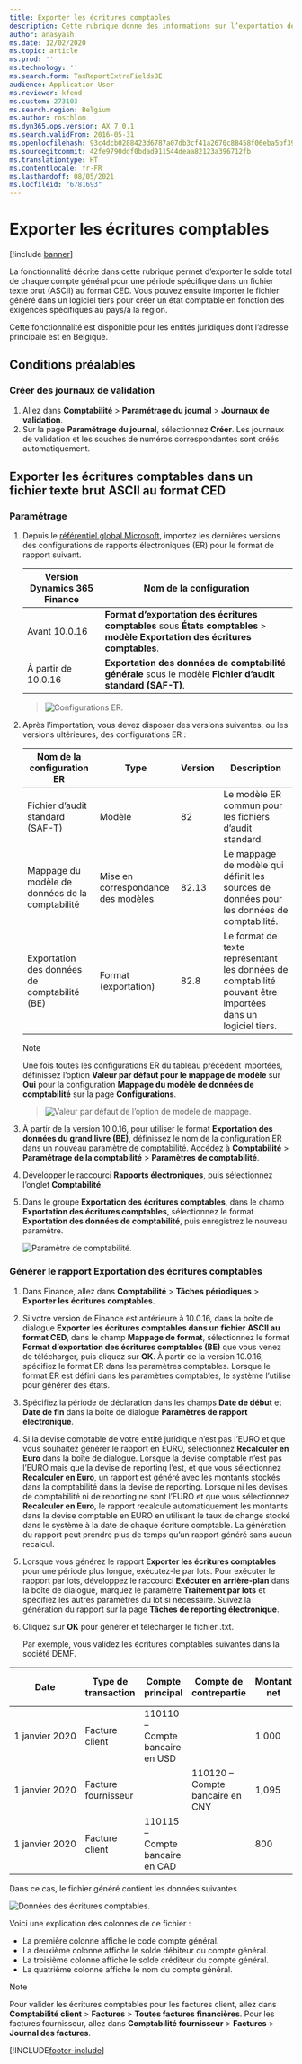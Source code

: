 ```yaml
---
title: Exporter les écritures comptables
description: Cette rubrique donne des informations sur l’exportation des soldes de compte général dans un fichier texte brut (ASCII) au format CED pour la Belgique.
author: anasyash
ms.date: 12/02/2020
ms.topic: article
ms.prod: ''
ms.technology: ''
ms.search.form: TaxReportExtraFieldsBE
audience: Application User
ms.reviewer: kfend
ms.custom: 273103
ms.search.region: Belgium
ms.author: roschlom
ms.dyn365.ops.version: AX 7.0.1
ms.search.validFrom: 2016-05-31
ms.openlocfilehash: 93c4dcb0288423d6787a07db3cf41a2670c88458f06eba5bf39b03a26c1bd1af
ms.sourcegitcommit: 42fe9790ddf0bdad911544deaa82123a396712fb
ms.translationtype: HT
ms.contentlocale: fr-FR
ms.lasthandoff: 08/05/2021
ms.locfileid: "6781693"
---
```

# <a name="export-ledger-transactions"></a>Exporter les écritures comptables

[!include [banner](../includes/banner.md)]

La fonctionnalité décrite dans cette rubrique permet d’exporter le solde total de chaque compte général pour une période spécifique dans un fichier texte brut (ASCII) au format CED. Vous pouvez ensuite importer le fichier généré dans un logiciel tiers pour créer un état comptable en fonction des exigences spécifiques au pays/à la région.

Cette fonctionnalité est disponible pour les entités juridiques dont l’adresse principale est en Belgique.

## <a name="prerequisites"></a>Conditions préalables

### <a name="create-posting-journals"></a>Créer des journaux de validation

1. Allez dans **Comptabilité** \> **Paramétrage du journal** \> **Journaux de validation**.
2. Sur la page **Paramétrage du journal**, sélectionnez **Créer**. Les journaux de validation et les souches de numéros correspondantes sont créés automatiquement.

## <a name="export-ledger-transactions-to-a-plain-text-file-in-ced-format"></a>Exporter les écritures comptables dans un fichier texte brut ASCII au format CED

### <a name="setup"></a>Paramétrage

1. Depuis le [référentiel global Microsoft](../../fin-ops-core/dev-itpro/analytics/er-download-configurations-global-repo.md), importez les dernières versions des configurations de rapports électroniques (ER) pour le format de rapport suivant.

    | **Version Dynamics 365 Finance**          | **Nom de la configuration**                                                                                           |
    |-------------------------------------------|------------------------------------------------------------------------------------------------------------------|
    | Avant 10.0.16                            | **Format d’exportation des écritures comptables** sous **États comptables** >  **modèle Exportation des écritures comptables**. |
    | À partir de 10.0.16                     | **Exportation des données de comptabilité générale** sous le modèle **Fichier d’audit standard (SAF-T)**.                                  |

    > ![Configurations ER.](media/be-audit-er-configs.png)

2. Après l’importation, vous devez disposer des versions suivantes, ou les versions ultérieures, des configurations ER :

    | **Nom de la configuration ER**         | **Type**           | **Version** | **Description**                                                                                                             |
    |-----------------------------------|--------------------|-------------|-----------------------------------------------------------------------------------------------------------------------------|
    | Fichier d’audit standard (SAF-T)       | Modèle              | 82          | Le modèle ER commun pour les fichiers d’audit standard.                                                                               |
    | Mappage du modèle de données de la comptabilité | Mise en correspondance des modèles      | 82.13       | Le mappage de modèle qui définit les sources de données pour les données de comptabilité.                                                        |
    | Exportation des données de comptabilité (BE)   | Format (exportation) | 82.8        | Le format de texte représentant les données de comptabilité pouvant être importées dans un logiciel tiers. |

    > [!NOTE]
    > Une fois toutes les configurations ER du tableau précédent importées, définissez l’option **Valeur par défaut pour le mappage de modèle** sur **Oui** pour la configuration **Mappage du modèle de données de comptabilité** sur la page **Configurations**.

    > ![Valeur par défaut de l’option de modèle de mappage.](media/be-audit-default-mm.png)

3. À partir de la version 10.0.16, pour utiliser le format **Exportation des données du grand livre (BE)**, définissez le nom de la configuration ER dans un nouveau paramètre de comptabilité. Accédez à **Comptabilité** > **Paramétrage de la comptabilité** > **Paramètres de comptabilité**. 
4. Développer le raccourci **Rapports électroniques**, puis sélectionnez l’onglet **Comptabilité**. 
5. Dans le groupe **Exportation des écritures comptables**, dans le champ **Exportation des écritures comptables**, sélectionnez le format **Exportation des données de comptabilité**, puis enregistrez le nouveau paramètre.

    ![Paramètre de comptabilité.](media/be-audit-gl-parameter.png)

### <a name="generate-the-export-ledger-transactions-report"></a>Générer le rapport Exportation des écritures comptables

1. Dans Finance, allez dans **Comptabilité** \> **Tâches périodiques** \> **Exporter les écritures comptables**.
2. Si votre version de Finance est antérieure à 10.0.16, dans la boîte de dialogue **Exporter les écritures comptables dans un fichier ASCII au format CED**, dans le champ **Mappage de format**, sélectionnez le format **Format d’exportation des écritures comptables (BE)** que vous venez de télécharger, puis cliquez sur **OK**. À partir de la version 10.0.16, spécifiez le format ER dans les paramètres comptables. Lorsque le format ER est défini dans les paramètres comptables, le système l’utilise pour générer des états.
3. Spécifiez la période de déclaration dans les champs **Date de début** et **Date de fin** dans la boite de dialogue **Paramètres de rapport électronique**.
4. Si la devise comptable de votre entité juridique n’est pas l’EURO et que vous souhaitez générer le rapport en EURO, sélectionnez **Recalculer en Euro** dans la boîte de dialogue. Lorsque la devise comptable n’est pas l’EURO mais que la devise de reporting l’est, et que vous sélectionnez **Recalculer en Euro**, un rapport est généré avec les montants stockés dans la comptabilité dans la devise de reporting. Lorsque ni les devises de comptabilité ni de reporting ne sont l’EURO et que vous sélectionnez **Recalculer en Euro**, le rapport recalcule automatiquement les montants dans la devise comptable en EURO en utilisant le taux de change stocké dans le système à la date de chaque écriture comptable. La génération du rapport peut prendre plus de temps qu’un rapport généré sans aucun recalcul.
5. Lorsque vous générez le rapport **Exporter les écritures comptables** pour une période plus longue, exécutez-le par lots. Pour exécuter le rapport par lots, développez le raccourci **Exécuter en arrière-plan** dans la boîte de dialogue, marquez le paramètre **Traitement par lots** et spécifiez les autres paramètres du lot si nécessaire. Suivez la génération du rapport sur la page **Tâches de reporting électronique**.
6. Cliquez sur **OK** pour générer et télécharger le fichier .txt.

    Par exemple, vous validez les écritures comptables suivantes dans la société DEMF.

| **Date**        | **Type de transaction** | **Compte principal**          | **Compte de contrepartie**        | **Montant net** | **Montant de la TVA** | **Code taxe** |
|-----------------|----------------------|---------------------------|---------------------------|----------------|----------------|--------------------|
| 1 janvier 2020 | Facture client     | 110110 – Compte bancaire en USD |                           | 1 000          | 190            | TVA19              |
| 1 janvier 2020 | Facture fournisseur       |                           | 110120 – Compte bancaire en CNY | 1,095          | 76.65          | EU7                |
| 1 janvier 2020 | Facture client     | 110115 – Compte bancaire en CAD |                           | 800            | 0              | EUS                |

Dans ce cas, le fichier généré contient les données suivantes.

![Données des écritures comptables.](media/1_Export_ledger_transactions.png)

Voici une explication des colonnes de ce fichier :

- La première colonne affiche le code compte général.
- La deuxième colonne affiche le solde débiteur du compte général.
- La troisième colonne affiche le solde créditeur du compte général.
- La quatrième colonne affiche le nom du compte général.

> [!NOTE]
> Pour valider les écritures comptables pour les factures client, allez dans **Comptabilité client** \> **Factures** \> **Toutes factures financières**. Pour les factures fournisseur, allez dans **Comptabilité fournisseur** \> **Factures** \> **Journal des factures**.


[!INCLUDE[footer-include](../../includes/footer-banner.md)]